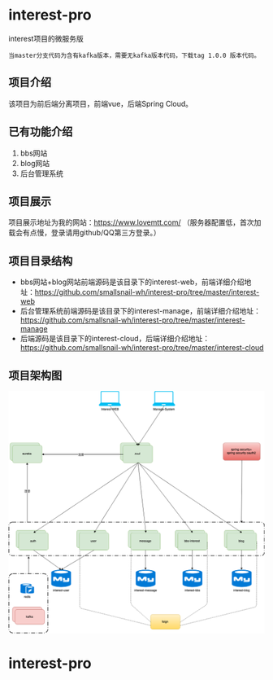 # interest-pro
interest项目的微服务版
```
当master分支代码为含有kafka版本，需要无kafka版本代码，下载tag 1.0.0 版本代码。
```
## 项目介绍
  该项目为前后端分离项目，前端vue，后端Spring Cloud。
  
## 已有功能介绍
  1. bbs网站
  2. blog网站
  3. 后台管理系统
  
## 项目展示
  项目展示地址为我的网站：https://www.lovemtt.com/ （服务器配置低，首次加载会有点慢，登录请用github/QQ第三方登录。）
  
## 项目目录结构
- bbs网站+blog网站前端源码是该目录下的interest-web，前端详细介绍地址：https://github.com/smallsnail-wh/interest-pro/tree/master/interest-web
- 后台管理系统前端源码是该目录下的interest-manage，前端详细介绍地址：https://github.com/smallsnail-wh/interest-pro/tree/master/interest-manage
- 后端源码是该目录下的interest-cloud，后端详细介绍地址：https://github.com/smallsnail-wh/interest-pro/tree/master/interest-cloud

## 项目架构图
![interest-pro架构图](https://github.com/smallsnail-wh/images/blob/master/Untitled%20Diagram.png)
# interest-pro
